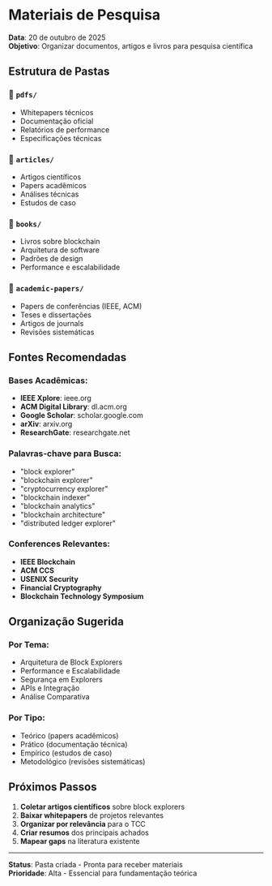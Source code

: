 # Materiais de Pesquisa
**Data**: 20 de outubro de 2025  
**Objetivo**: Organizar documentos, artigos e livros para pesquisa científica

## Estrutura de Pastas

### 📁 `pdfs/`
- Whitepapers técnicos
- Documentação oficial
- Relatórios de performance
- Especificações técnicas

### 📁 `articles/`
- Artigos científicos
- Papers acadêmicos
- Análises técnicas
- Estudos de caso

### 📁 `books/`
- Livros sobre blockchain
- Arquitetura de software
- Padrões de design
- Performance e escalabilidade

### 📁 `academic-papers/`
- Papers de conferências (IEEE, ACM)
- Teses e dissertações
- Artigos de journals
- Revisões sistemáticas

## Fontes Recomendadas

### Bases Acadêmicas:
- **IEEE Xplore**: ieee.org
- **ACM Digital Library**: dl.acm.org
- **Google Scholar**: scholar.google.com
- **arXiv**: arxiv.org
- **ResearchGate**: researchgate.net

### Palavras-chave para Busca:
- "block explorer"
- "blockchain explorer"
- "cryptocurrency explorer"
- "blockchain indexer"
- "blockchain analytics"
- "blockchain architecture"
- "distributed ledger explorer"

### Conferences Relevantes:
- **IEEE Blockchain**
- **ACM CCS**
- **USENIX Security**
- **Financial Cryptography**
- **Blockchain Technology Symposium**

## Organização Sugerida

### Por Tema:
- Arquitetura de Block Explorers
- Performance e Escalabilidade
- Segurança em Explorers
- APIs e Integração
- Análise Comparativa

### Por Tipo:
- Teórico (papers acadêmicos)
- Prático (documentação técnica)
- Empírico (estudos de caso)
- Metodológico (revisões sistemáticas)

## Próximos Passos

1. **Coletar artigos científicos** sobre block explorers
2. **Baixar whitepapers** de projetos relevantes
3. **Organizar por relevância** para o TCC
4. **Criar resumos** dos principais achados
5. **Mapear gaps** na literatura existente

---

**Status**: Pasta criada - Pronta para receber materiais  
**Prioridade**: Alta - Essencial para fundamentação teórica
